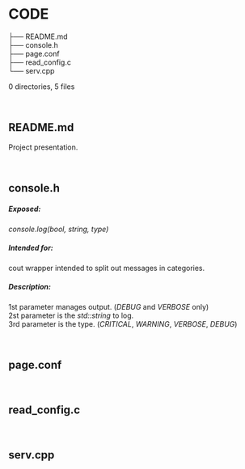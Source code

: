 # CODE

├── README.md  
├── console.h  
├── page.conf  
├── read_config.c  
└── serv.cpp

  
0 directories, 5 files  
  
&nbsp;  
  
## **README.md**  
Project presentation.  
  
&nbsp;  
  
## **console.h**  
##### Exposed: 
_console.log(bool, string, type)_  
##### Intended for:  
cout wrapper intended to split out messages in categories.  
##### Description:  
1st parameter manages output. (_DEBUG_ and _VERBOSE_ only)  
2st parameter is the _std::string_ to log.  
3rd parameter is the type. (_CRITICAL_, _WARNING_, _VERBOSE_, _DEBUG_)  
  
&nbsp;  
  
## **page.conf**  
  
&nbsp;  
  
## **read_config.c**  
  
&nbsp;  
  
## **serv.cpp**  
  
  
